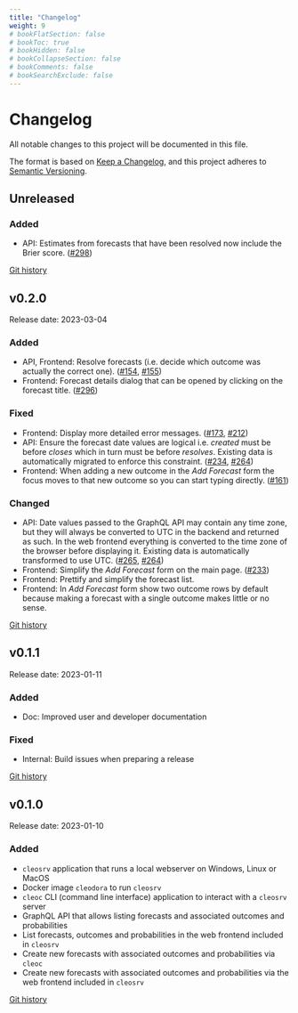 ```yaml
---
title: "Changelog"
weight: 9
# bookFlatSection: false
# bookToc: true
# bookHidden: false
# bookCollapseSection: false
# bookComments: false
# bookSearchExclude: false
---
```


# Changelog

All notable changes to this project will be documented in this file.

The format is based on [Keep a Changelog](https://keepachangelog.com/en/1.1.0/),
and this project adheres to [Semantic Versioning](https://semver.org/spec/v2.0.0.html).


## Unreleased

### Added

* API: Estimates from forecasts that have been resolved now include the Brier
  score. ([#298](https://github.com/cleodora-forecasting/cleodora/issues/298))

[Git history](https://github.com/cleodora-forecasting/cleodora/compare/v0.2.0...HEAD)


## v0.2.0

Release date: 2023-03-04


### Added

* API, Frontend: Resolve forecasts (i.e. decide which outcome was actually the
  correct one).
  ([#154](https://github.com/cleodora-forecasting/cleodora/issues/154),
  [#155](https://github.com/cleodora-forecasting/cleodora/issues/155))
* Frontend: Forecast details dialog that can be opened by clicking on the
  forecast title.
  ([#296](https://github.com/cleodora-forecasting/cleodora/issues/296))


### Fixed

* Frontend: Display more detailed error messages.
  ([#173](https://github.com/cleodora-forecasting/cleodora/issues/173),
  [#212](https://github.com/cleodora-forecasting/cleodora/issues/212))
* API: Ensure the forecast date values are logical i.e. _created_ must be
  before _closes_ which in turn must be before _resolves_. Existing data is
  automatically migrated to enforce this constraint.
  ([#234](https://github.com/cleodora-forecasting/cleodora/issues/234),
  [#264](https://github.com/cleodora-forecasting/cleodora/issues/264))
* Frontend: When adding a new outcome in the _Add Forecast_ form the focus
  moves to that new outcome so you can start typing directly.
  ([#161](https://github.com/cleodora-forecasting/cleodora/issues/161))


### Changed

* API: Date values passed to the GraphQL API may contain any time zone, but
  they will always be converted to UTC in the backend and returned as such. In
  the web frontend everything is converted to the time zone of the browser
  before displaying it. Existing data is automatically transformed to use UTC.
  ([#265](https://github.com/cleodora-forecasting/cleodora/issues/265),
  [#264](https://github.com/cleodora-forecasting/cleodora/issues/264))
* Frontend: Simplify the _Add Forecast_ form on the main page.
  ([#233](https://github.com/cleodora-forecasting/cleodora/issues/233))
* Frontend: Prettify and simplify the forecast list.
* Frontend: In _Add Forecast_ form show two outcome rows by default because
  making a forecast with a single outcome makes little or no sense.


[Git history](https://github.com/cleodora-forecasting/cleodora/compare/v0.1.1...v0.2.0)


## v0.1.1

Release date: 2023-01-11


### Added

* Doc: Improved user and developer documentation


### Fixed

* Internal: Build issues when preparing a release


[Git history](https://github.com/cleodora-forecasting/cleodora/compare/v0.1.0...v0.1.1)


## v0.1.0

Release date: 2023-01-10


### Added

- `cleosrv` application that runs a local webserver on Windows, Linux or MacOS
- Docker image `cleodora` to run `cleosrv`
- `cleoc` CLI (command line interface) application to interact with a `cleosrv`
  server
- GraphQL API that allows listing forecasts and associated outcomes and
  probabilities
- List forecasts, outcomes and probabilities in the web frontend included in
  `cleosrv`
- Create new forecasts with associated outcomes and probabilities via `cleoc`
- Create new forecasts with associated outcomes and probabilities via the web
  frontend included in `cleosrv`


[Git history](https://github.com/cleodora-forecasting/cleodora/commits/v0.1.0)
